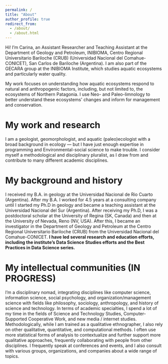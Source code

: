 ```yaml
---
permalink: /
title: "About"
author_profile: true
redirect_from: 
  - /about/
  - /about.html
---
```


Hi! I’m Carina, an Assistant Researcher and Teaching Assistant at the Department of Geology and Petroleum, INIBIOMA, Centro Regional Universitario Bariloche (CRUB) (Universidad Nacional del Comahue-CONICET), San Carlos de Bariloche (Argentina). I am also part of the GECARA group at the INIBIOMA Institute, which studies aquatic ecosystems and particularly water quality.

My work focuses on understanding how aquatic ecosystems respond to natural and anthropogenic factors, including, but not limited to, the ecosystems of Northern Patagonia. I use Neo- and Paleo-limnology to better understand these ecosystems' changes and inform for management and conservation.

My work and research
======
I am a geologist, geomorphologist, and aquatic (paleo)ecologist with a broad background in ecology — but I have just enough expertise in programming and Environmental-social science to make trouble. I consider myself a methodological and disciplinary pluralist, as I draw from and contribute to many different academic disciplines. 

My background and history
=====
I received my B.A. in geology at the Universidad Nacional de Rio Cuarto (Argentina). After my B.A. I worked for 4.5 years at a consulting company until I started my Ph.D in geology and became a teaching assistant at the Universidad Nacional del Sur (Argentina). After receiving my Ph.D, I was a postdoctoral scholar at the University of Regina (SK, Canada) and then at the University of Nevada, Reno (NV, USA). After this, I became an investigator in the Department of Geology and Petroleum at the Centro Regional Universitario Bariloche (CRUB) from the Universidad Nacional del Comahue-CONICET. **I have led several research and education efforts, including the institute’s Data Science Studies efforts and the Best Practices in Data Science series.**

My intellectual communities (IN PROGRESS)
======

I’m a disciplinary nomad, integrating disciplines like computer science, information science, social psychology, and organization/management science with fields like philosophy, sociology, anthropology, and history of science and technology. In terms of academic specialties, I spend a lot of my time in the fields of Science and Technology Studies, Computer-Supported Cooperative Work, and new media / internet studies. Methodologically, while I am trained as a qualitative ethnographer, I also rely on other qualitative, quantitative, and computational methods. I often use more statistical forms of analysis to contextualize and further support more qualitative approaches, frequently collaborating with people from other disciplines. I frequently speak at conferences and events, and I also consult with various groups, organizations, and companies about a wide range of topics.



